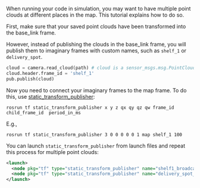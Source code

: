When running your code in simulation, you may want to have multiple point clouds at different places in the map.
This tutorial explains how to do so.

First, make sure that your saved point clouds have been transformed into the base_link frame.

However, instead of publishing the clouds in the base_link frame, you will publish them to imaginary frames with custom names, such as `shelf_1` or `delivery_spot`.

```py
cloud = camera.read_cloud(path) # cloud is a sensor_msgs.msg.PointCloud2
cloud.header.frame_id = 'shelf_1'
pub.publish(cloud)
```

Now you need to connect your imaginary frames to the map frame.
To do this, use [static_transform_publisher](http://wiki.ros.org/tf#static_transform_publisher):
```
rosrun tf static_transform_publisher x y z qx qy qz qw frame_id child_frame_id  period_in_ms
```

E.g.,
```
rosrun tf static_transform_publisher 3 0 0 0 0 0 1 map shelf_1 100
```

You can launch `static_transform_publisher` from launch files and repeat this process for multiple point clouds:
```xml
<launch>
  <node pkg="tf" type="static_transform_publisher" name="shelf1_broadcaster" args="3 0 0 0 0 0 1 map shelf1 100" />
  <node pkg="tf" type="static_transform_publisher" name="delivery_spot_broadcaster" args="0 7 0 0 0 0 1 map delivery_spot 100" />
</launch>
```